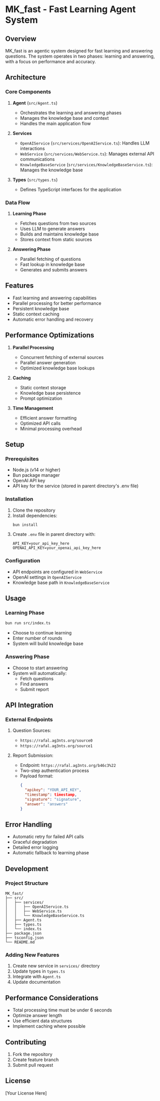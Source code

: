 # MK_fast - Fast Learning Agent System

## Overview

MK_fast is an agentic system designed for fast learning and answering questions. The system operates in two phases: learning and answering, with a focus on performance and accuracy.

## Architecture

### Core Components

1. **Agent** (`src/Agent.ts`)

   - Orchestrates the learning and answering phases
   - Manages the knowledge base and context
   - Handles the main application flow

2. **Services**

   - `OpenAIService` (`src/services/OpenAIService.ts`): Handles LLM interactions
   - `WebService` (`src/services/WebService.ts`): Manages external API communications
   - `KnowledgeBaseService` (`src/services/KnowledgeBaseService.ts`): Manages the knowledge base

3. **Types** (`src/types.ts`)
   - Defines TypeScript interfaces for the application

### Data Flow

1. **Learning Phase**

   - Fetches questions from two sources
   - Uses LLM to generate answers
   - Builds and maintains knowledge base
   - Stores context from static sources

2. **Answering Phase**
   - Parallel fetching of questions
   - Fast lookup in knowledge base
   - Generates and submits answers

## Features

- Fast learning and answering capabilities
- Parallel processing for better performance
- Persistent knowledge base
- Static context caching
- Automatic error handling and recovery

## Performance Optimizations

1. **Parallel Processing**

   - Concurrent fetching of external sources
   - Parallel answer generation
   - Optimized knowledge base lookups

2. **Caching**

   - Static context storage
   - Knowledge base persistence
   - Prompt optimization

3. **Time Management**
   - Efficient answer formatting
   - Optimized API calls
   - Minimal processing overhead

## Setup

### Prerequisites

- Node.js (v14 or higher)
- Bun package manager
- OpenAI API key
- API key for the service (stored in parent directory's .env file)

### Installation

1. Clone the repository
2. Install dependencies:
   ```bash
   bun install
   ```
3. Create `.env` file in parent directory with:
   ```
   API_KEY=your_api_key_here
   OPENAI_API_KEY=your_openai_api_key_here
   ```

### Configuration

- API endpoints are configured in `WebService`
- OpenAI settings in `OpenAIService`
- Knowledge base path in `KnowledgeBaseService`

## Usage

### Learning Phase

```bash
bun run src/index.ts
```

- Choose to continue learning
- Enter number of rounds
- System will build knowledge base

### Answering Phase

- Choose to start answering
- System will automatically:
  - Fetch questions
  - Find answers
  - Submit report

## API Integration

### External Endpoints

1. Question Sources:

   - `https://rafal.ag3nts.org/source0`
   - `https://rafal.ag3nts.org/source1`

2. Report Submission:
   - Endpoint: `https://rafal.ag3nts.org/b46c3%22`
   - Two-step authentication process
   - Payload format:
     ```json
     {
       "apikey": "YOUR_API_KEY",
       "timestamp": timestamp,
       "signature": "signature",
       "answer": "answers"
     }
     ```

## Error Handling

- Automatic retry for failed API calls
- Graceful degradation
- Detailed error logging
- Automatic fallback to learning phase

## Development

### Project Structure

```
MK_fast/
├── src/
│   ├── services/
│   │   ├── OpenAIService.ts
│   │   ├── WebService.ts
│   │   └── KnowledgeBaseService.ts
│   ├── Agent.ts
│   ├── types.ts
│   └── index.ts
├── package.json
├── tsconfig.json
└── README.md
```

### Adding New Features

1. Create new service in `services/` directory
2. Update types in `types.ts`
3. Integrate with `Agent.ts`
4. Update documentation

## Performance Considerations

- Total processing time must be under 6 seconds
- Optimize answer length
- Use efficient data structures
- Implement caching where possible

## Contributing

1. Fork the repository
2. Create feature branch
3. Submit pull request

## License

[Your License Here]
